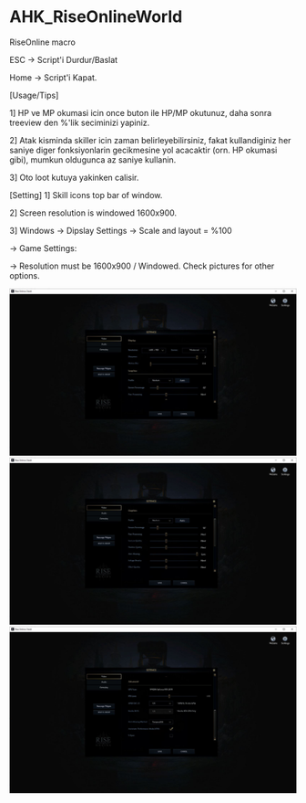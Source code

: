 # AHK_RiseOnlineWorld
RiseOnline macro

ESC -> Script'i Durdur/Baslat

Home -> Script'i Kapat.

[Usage/Tips]

1] HP ve MP okumasi icin once buton ile HP/MP okutunuz, daha sonra treeview den %'lik seciminizi yapiniz.

2] Atak kisminda skiller icin zaman belirleyebilirsiniz, fakat kullandiginiz her saniye diger fonksiyonlarin gecikmesine yol acacaktir (orn. HP okumasi gibi), mumkun        oldugunca az saniye kullanin.

3] Oto loot kutuya yakinken calisir.

[Setting]
1] Skill icons top bar of window.

2] Screen resolution is windowed 1600x900.

3] Windows -> Dipslay Settings -> Scale and layout = %100

  -> Game Settings:

  -> Resolution must be 1600x900 / Windowed. Check pictures for other options.

![alt text](https://github.com/pirik3/AHK_RiseOnlineWorld/blob/main/rise_opt_1.JPG?raw=true)
![alt text](https://github.com/pirik3/AHK_RiseOnlineWorld/blob/main/rise_opt_2.JPG?raw=true)
![alt text](https://github.com/pirik3/AHK_RiseOnlineWorld/blob/main/rise_opt_3.JPG?raw=true)
